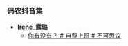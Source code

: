 ### 码农抖音集
* **[Irene_露璐](https://v.douyin.com/m3dCq44-tFk/)**
  - [你有没有？ # 自费上班 # 不可思议](https://v.douyin.com/4saWdGjORUA/)